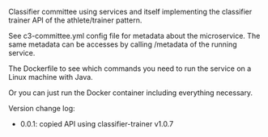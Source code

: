 Classifier committee using services and itself implementing the classifier trainer API of the athlete/trainer pattern. 

See c3-committee.yml config file for metadata about the microservice. The same metadata can be accesses by calling /metadata of the running service. 

The Dockerfile to see which commands you need to run the service on a Linux machine with Java. 

Or you can just run the Docker container including everything necessary. 

Version change log:

- 0.0.1: copied API using classifier-trainer v1.0.7
